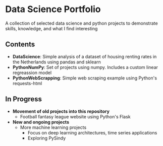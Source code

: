 # Data Science Portfolio
A collection of selected data science and python projects to demonstrate skills, knowledge, and what I find interesting


## Contents

* __DataScience__: Simple analysis of a dataset of housing renting rates in the Netherlands using pandas and sklearn
* __PythonNumPy__: Set of projects using numpy. Includes a custom linear regreassion model
* __PythonWebScrapping__: Simple web scraping example using Python's requests-html
	
## In Progress
* __Movement of old projects into this repository__
  * Football fantasy league website using Python's Flask
* __New and ongoing projects__
  * More machine learning projects
    * Focus on deep learning architectures, time series applications
	* Exploring PySindy
